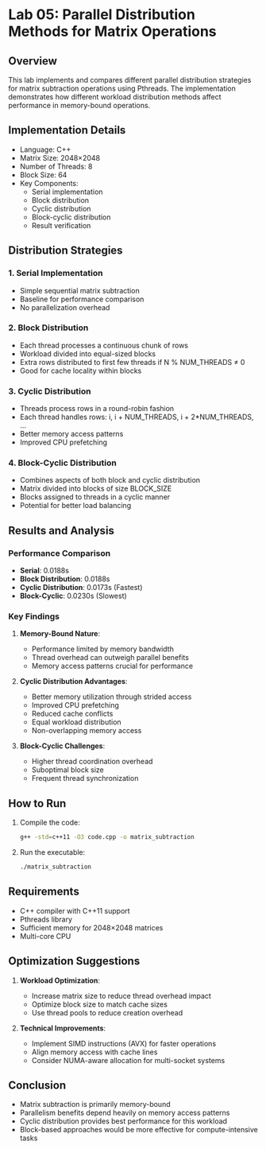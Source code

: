 # Lab 05: Parallel Distribution Methods for Matrix Operations

## Overview
This lab implements and compares different parallel distribution strategies for matrix subtraction operations using Pthreads. The implementation demonstrates how different workload distribution methods affect performance in memory-bound operations.

## Implementation Details
- Language: C++
- Matrix Size: 2048×2048
- Number of Threads: 8
- Block Size: 64
- Key Components:
  - Serial implementation
  - Block distribution
  - Cyclic distribution
  - Block-cyclic distribution
  - Result verification

## Distribution Strategies

### 1. Serial Implementation
- Simple sequential matrix subtraction
- Baseline for performance comparison
- No parallelization overhead

### 2. Block Distribution
- Each thread processes a continuous chunk of rows
- Workload divided into equal-sized blocks
- Extra rows distributed to first few threads if N % NUM_THREADS ≠ 0
- Good for cache locality within blocks

### 3. Cyclic Distribution
- Threads process rows in a round-robin fashion
- Each thread handles rows: i, i + NUM_THREADS, i + 2*NUM_THREADS, ...
- Better memory access patterns
- Improved CPU prefetching

### 4. Block-Cyclic Distribution
- Combines aspects of both block and cyclic distribution
- Matrix divided into blocks of size BLOCK_SIZE
- Blocks assigned to threads in a cyclic manner
- Potential for better load balancing

## Results and Analysis

### Performance Comparison
- **Serial**: 0.0188s
- **Block Distribution**: 0.0188s
- **Cyclic Distribution**: 0.0173s (Fastest)
- **Block-Cyclic**: 0.0230s (Slowest)

### Key Findings
1. **Memory-Bound Nature**:
   - Performance limited by memory bandwidth
   - Thread overhead can outweigh parallel benefits
   - Memory access patterns crucial for performance

2. **Cyclic Distribution Advantages**:
   - Better memory utilization through strided access
   - Improved CPU prefetching
   - Reduced cache conflicts
   - Equal workload distribution
   - Non-overlapping memory access

3. **Block-Cyclic Challenges**:
   - Higher thread coordination overhead
   - Suboptimal block size
   - Frequent thread synchronization

## How to Run
1. Compile the code:
   ```bash
   g++ -std=c++11 -O3 code.cpp -o matrix_subtraction
   ```
2. Run the executable:
   ```bash
   ./matrix_subtraction
   ```

## Requirements
- C++ compiler with C++11 support
- Pthreads library
- Sufficient memory for 2048×2048 matrices
- Multi-core CPU

## Optimization Suggestions
1. **Workload Optimization**:
   - Increase matrix size to reduce thread overhead impact
   - Optimize block size to match cache sizes
   - Use thread pools to reduce creation overhead

2. **Technical Improvements**:
   - Implement SIMD instructions (AVX) for faster operations
   - Align memory access with cache lines
   - Consider NUMA-aware allocation for multi-socket systems

## Conclusion
- Matrix subtraction is primarily memory-bound
- Parallelism benefits depend heavily on memory access patterns
- Cyclic distribution provides best performance for this workload
- Block-based approaches would be more effective for compute-intensive tasks 
